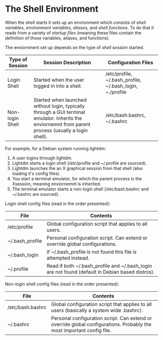 # The Shell Environment

When the shell starts it sets up an environment which consists of *shell
variables*, *environment variables*, *aliases*, and *shell functions*. To do
that it reads from a variety of *startup files* (meaning these files contain the
definition of those variables, aliases, and functions).

The enviornment set up depends on the type of *shell session* started.

| Type of Session | Session Description                                                                                                                                   | Configuration Files                                      |
| --------------- | ----------------------------------------------------------------------------------------------------------------------------------------------------- | -------------------------------------------------------- |
| Login Shell     | Started when the user logged in into a shell.                                                                                                         | /etc/profile, ~/.bash_profile, ~/.bash_login, ~./profile |
| Non-login Shell | Started when launched without login, typically through a GUI terminal emulator. Inherits the enviornemnt from parent process (usually a login shell). | /etc/bash.bashrc, ~/.bashrc                              |

For example, for a Debian system running lightdm: 

1. A user logins through lightdm.
2. Lightdm starts a login shell (/etc/profile and ~/.profile are sourced).
3. Lightdm launches the an X graphical session from that shell (also loading it's config files).
4. You start a terminal emulator, for which the parent process is the Xsession, meaning enviornemnt is inherited.
5. The terminal emulator starts a non-login shell (/etc/bash.bashrc and ~/.bashrc are sourced).

Login shell config files (read in the order presented):

| File             | Contents                                                                                                              |
| ---------------- | --------------------------------------------------------------------------------------------------------------------- |
| /etc/profile     | Global configuration script that applies to all users.                                                                |
| ~/.bash_profile  | Personal configuration script. Can extend or override global configurations.                                          |
| ~/.bash_login    | If ~/.bash_profile is not found this file is attempted instead.                                                       |
| ~/.profile       | Read if both ~/.bash_profile and ~/.bash_login are not found (default in Debian based distros).                       |

Non-login shell config files (read in the order presented):

| File             | Contents                                                                                                              |
| ---------------- | --------------------------------------------------------------------------------------------------------------------- |
| /etc/bash.bashrc | Global configuration script that applies to all users (basically a system wide .bashrc).                              |
| ~/.bashrc        | Personal configuration script. Can extend or override global configurations. Probably the most important config file. |

